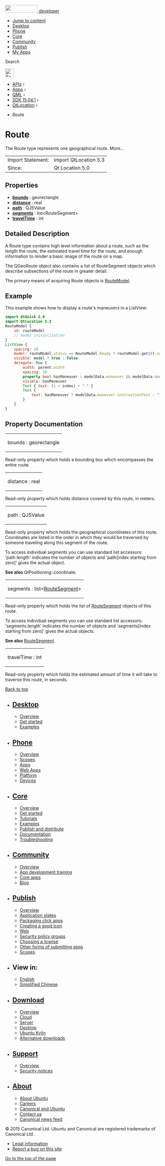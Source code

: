 <a href="https://developer.ubuntu.com/" class="logo-ubuntu"><img src="https://developer.ubuntu.com/assets/sites/ubuntu/latest/u/img/logos/logo-ubuntu-orange.svg" width="106" height="25" /> <span>developer</span></a>

-   [Jump to content](index.html#main-content)
-   [Desktop](https://developer.ubuntu.com/en/desktop/)
-   [Phone](https://developer.ubuntu.com/en/phone/)
-   [Core](https://developer.ubuntu.com/core)
-   [Community](https://developer.ubuntu.com/en/community/)
-   [Publish](https://developer.ubuntu.com/en/publish/)
-   [My Apps](https://myapps.developer.ubuntu.com/)

Search

<img src="https://developer.ubuntu.com/assets/sites/ubuntu/latest/u/img/search-white.svg" alt="Search" height="28" />

-   [APIs](../../../../index.html) ›
-   [Apps](../../../index.html) ›
-   [QML](../../index.html) ›
-   [SDK 15.04.1](../index.html) ›
-   [QtLocation](../QtLocation/index.html) ›

<!-- -->

-   Route

Route
=====

<span class="subtitle"></span>
The Route type represents one geographical route. More...

|                   |                       |
|-------------------|-----------------------|
| Import Statement: | import QtLocation 5.3 |
| Since:            | Qt Location 5.0       |

<span id="properties"></span>
Properties
----------

-   ****[bounds](index.html#bounds-prop)**** : georectangle
-   ****[distance](index.html#distance-prop)**** : real
-   ****[path](index.html#path-prop)**** : QJSValue
-   ****[segments](index.html#segments-prop)**** : list&lt;RouteSegment&gt;
-   ****[travelTime](index.html#travelTime-prop)**** : int

<span id="details"></span>
Detailed Description
--------------------

A Route type contains high level information about a route, such as the length the route, the estimated travel time for the route, and enough information to render a basic image of the route on a map.

The QGeoRoute object also contains a list of RouteSegment objects which describe subsections of the route in greater detail.

The primary means of acquiring Route objects is [RouteModel](../QtLocation.RouteModel/index.html).

<span id="example"></span>
Example
-------

This example shows how to display a route's maneuvers in a ListView:

``` qml
import QtQuick 2.0
import QtLocation 5.3
RouteModel {
    id: routeModel
    // model initialization
}
ListView {
    spacing: 10
    model: routeModel.status == RouteModel.Ready ? routeModel.get(0).segments : null
    visible: model ? true : false
    delegate: Row {
        width: parent.width
        spacing: 10
        property bool hasManeuver : modelData.maneuver && modelData.maneuver.valid
        visible: hasManeuver
        Text { text: (1 + index) + "." }
        Text {
            text: hasManeuver ? modelData.maneuver.instructionText : ""
        }
    }
}
```

Property Documentation
----------------------

<table>
<colgroup>
<col width="100%" />
</colgroup>
<tbody>
<tr class="odd">
<td><p><span id="bounds-prop"></span><span class="name">bounds</span> : <span class="type">georectangle</span></p></td>
</tr>
</tbody>
</table>

Read-only property which holds a bounding box which encompasses the entire route.

<table>
<colgroup>
<col width="100%" />
</colgroup>
<tbody>
<tr class="odd">
<td><p><span id="distance-prop"></span><span class="name">distance</span> : <span class="type">real</span></p></td>
</tr>
</tbody>
</table>

Read-only property which holds distance covered by this route, in meters.

<table>
<colgroup>
<col width="100%" />
</colgroup>
<tbody>
<tr class="odd">
<td><p><span id="path-prop"></span><span class="name">path</span> : <span class="type">QJSValue</span></p></td>
</tr>
</tbody>
</table>

Read-only property which holds the geographical coordinates of this route. Coordinates are listed in the order in which they would be traversed by someone traveling along this segment of the route.

To access individual segments you can use standard list accessors: 'path.length' indicates the number of objects and 'path\[index starting from zero\]' gives the actual object.

**See also** QtPositioning::coordinate.

<table>
<colgroup>
<col width="100%" />
</colgroup>
<tbody>
<tr class="odd">
<td><p><span id="segments-prop"></span><span class="name">segments</span> : <span class="type">list</span>&lt;<span class="type"><a href="../QtLocation.RouteSegment/index.html">RouteSegment</a></span>&gt;</p></td>
</tr>
</tbody>
</table>

Read-only property which holds the list of [RouteSegment](../QtLocation.RouteSegment/index.html) objects of this route.

To access individual segments you can use standard list accessors: 'segments.length' indicates the number of objects and 'segments\[index starting from zero\]' gives the actual objects.

**See also** [RouteSegment](../QtLocation.RouteSegment/index.html).

<table>
<colgroup>
<col width="100%" />
</colgroup>
<tbody>
<tr class="odd">
<td><p><span id="travelTime-prop"></span><span class="name">travelTime</span> : <span class="type">int</span></p></td>
</tr>
</tbody>
</table>

Read-only property which holds the estimated amount of time it will take to traverse this route, in seconds.

[Back to top](index.html#)

-   [Desktop](https://developer.ubuntu.com/en/desktop/)
    ---------------------------------------------------

    -   [Overview](https://developer.ubuntu.com/en/desktop/)
    -   [Get started](http://snapcraft.io/?utm_source=developer.ubuntu.com&utm_medium=devportal&utm_term=snaps%20snapcraft%20desktop&utm_content=menu&utm_campaign=duc_snappers)
    -   [Examples](https://github.com/ubuntu/snappy-playpen)

-   [Phone](https://developer.ubuntu.com/en/phone/)
    -----------------------------------------------

    -   [Overview](https://developer.ubuntu.com/en/phone/)
    -   [Scopes](https://developer.ubuntu.com/en/phone/scopes/)
    -   [Apps](https://developer.ubuntu.com/en/phone/apps/)
    -   [Web Apps](https://developer.ubuntu.com/en/phone/web/)
    -   [Platform](https://developer.ubuntu.com/en/phone/platform/)
    -   [Devices](https://developer.ubuntu.com/en/phone/devices/)

-   [Core](https://developer.ubuntu.com/core)
    -----------------------------------------

    -   [Overview](https://developer.ubuntu.com/core)
    -   [Get started](https://developer.ubuntu.com/core/get-started)
    -   [Tutorials](https://developer.ubuntu.com/core/tutorials)
    -   [Examples](https://developer.ubuntu.com/core/examples)
    -   [Publish and distribute](https://developer.ubuntu.com/core/publish-and-distribute)
    -   [Documentation](https://developer.ubuntu.com/core/documentation)
    -   [Troubleshooting](https://developer.ubuntu.com/core/troubleshooting)

-   [Community](https://developer.ubuntu.com/en/community/)
    -------------------------------------------------------

    -   [Overview](https://developer.ubuntu.com/en/community/)
    -   [App development training](https://developer.ubuntu.com/en/community/training/)
    -   [Core apps](https://developer.ubuntu.com/en/community/core-apps/)
    -   [Blog](https://developer.ubuntu.com/en/community/blog/)

-   [Publish](https://developer.ubuntu.com/en/publish/)
    ---------------------------------------------------

    -   [Overview](https://developer.ubuntu.com/en/publish/)
    -   [Application states](https://developer.ubuntu.com/en/publish/application-states/)
    -   [Packaging click apps](https://developer.ubuntu.com/en/publish/packaging-click-apps/)
    -   [Creating a good icon](https://developer.ubuntu.com/en/publish/creating-a-good-icon/)
    -   [Web](https://developer.ubuntu.com/en/publish/web/)
    -   [Security policy groups](https://developer.ubuntu.com/en/publish/security-policy-groups/)
    -   [Choosing a license](https://developer.ubuntu.com/en/publish/choosing-a-license/)
    -   [Other forms of submitting apps](https://developer.ubuntu.com/en/publish/other-forms-of-submitting-apps/)
    -   [Scopes](https://developer.ubuntu.com/en/publish/scopes/)

-   View in:
    --------

    -   [English](index.html "Change to language: English")
    -   [Simplified Chinese](index.html "Change to language: Simplified Chinese")

-   [Download](http://ubuntu.com/download/)
    ---------------------------------------

    -   [Overview](http://ubuntu.com/download)
    -   [Cloud](http://ubuntu.com/download/cloud)
    -   [Server](http://ubuntu.com/download/server)
    -   [Desktop](http://ubuntu.com/download/desktop)
    -   [Ubuntu Kylin](http://ubuntu.com/download/ubuntu-kylin)
    -   [Alternative downloads](http://ubuntu.com/download/alternative-downloads)

-   [Support](http://ubuntu.com/support/)
    -------------------------------------

    -   [Overview](http://ubuntu.com/support)
    -   [Security notices](http://www.ubuntu.com/usn/)

-   [About](http://ubuntu.com/about/)
    ---------------------------------

    -   [About Ubuntu](http://ubuntu.com/about/about-ubuntu)
    -   [Careers](http://www.canonical.com/careers)
    -   [Canonical and Ubuntu](http://ubuntu.com/about/canonical-and-ubuntu)
    -   [Contact us](http://ubuntu.com/about/contact-us)
    -   [Canonical news feed](http://insights.ubuntu.com/feed/)

© 2015 Canonical Ltd. Ubuntu and Canonical are registered trademarks of Canonical Ltd.

-   [Legal information](http://www.ubuntu.com/legal)
-   [Report a bug on this site](https://bugs.launchpad.net/developer-ubuntu-com/)

<span class="accessibility-aid">[Go to the top of the page](index.html#)</span>
